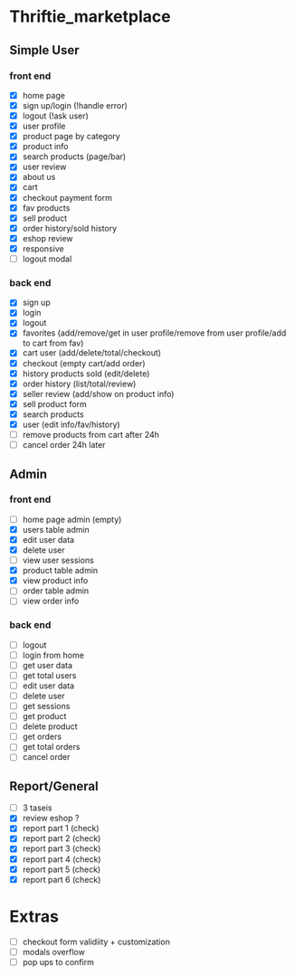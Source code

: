# Thriftie_marketplace

## Simple User
### front end
- [x] home page
- [x] sign up/login (!handle error)
- [x] logout (!ask user)
- [x] user profile
- [x] product page by category
- [x] product info
- [x] search products (page/bar)
- [x] user review
- [x] about us
- [x] cart
- [x] checkout payment form
- [x] fav products
- [x] sell product
- [x] order history/sold history
- [x] eshop review
- [x] responsive
- [ ] logout modal

### back end
- [x] sign up 
- [x] login
- [x] logout
- [x] favorites (add/remove/get in user profile/remove from user profile/add to cart from fav)
- [x] cart user (add/delete/total/checkout)
- [x] checkout (empty cart/add order)
- [x] history products sold (edit/delete)
- [x] order history (list/total/review)
- [x] seller review (add/show on product info)
- [x] sell product form
- [x] search products
- [x] user (edit info/fav/history)
- [ ] remove products from cart after 24h
- [ ] cancel order 24h later

## Admin 
### front end
- [ ] home page admin (empty) 
- [x] users table admin
- [x] edit user data
- [x] delete user
- [ ] view user sessions
- [x] product table admin
- [x] view product info
- [ ] order table admin
- [ ] view order info

### back end
- [ ] logout
- [ ] login from home
- [ ] get user data
- [ ] get total users
- [ ] edit user data
- [ ] delete user
- [ ] get sessions
- [ ] get product
- [ ] delete product
- [ ] get orders 
- [ ] get total orders
- [ ] cancel order

## Report/General
- [ ] 3 taseis
- [x] review eshop ?
- [x] report part 1 (check)
- [x] report part 2 (check)
- [x] report part 3 (check)
- [x] report part 4 (check)
- [x] report part 5 (check)
- [x] report part 6 (check)

# Extras
- [ ] checkout form validiity + customization
- [ ] modals overflow
- [ ] pop ups to confirm
